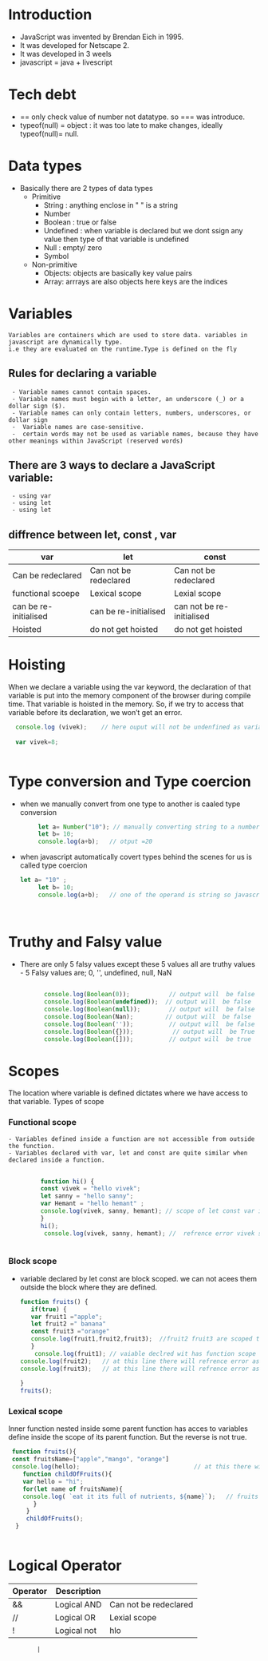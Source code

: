# Introduction
 - JavaScript was invented by Brendan Eich in 1995.
 -  It was developed for Netscape 2.
 -  It was developed in 3 weels
 -  javascript = java + livescript

# Tech debt  
  - ==  only check value of number not datatype. so === was introduce.
  - typeof(null) = object : it was too late to make changes, ideally typeof(null)= null.


# Data types
- Basically there are 2 types of data types  
     - Primitive 
         - String : anything enclose in " " is a string
         - Number
         - Boolean : true or false
         - Undefined : when variable is declared but we dont ssign any value then type of that variable is undefined
         - Null   : empty/ zero
         - Symbol
     - Non-primitive 
         -  Objects: objects are basically key value pairs
         -  Array: arrrays are also objects here keys are the indices
        



 # Variables
    Variables are containers which are used to store data. variables in javascript are dynamically type.
    i.e they are evaluated on the runtime.Type is defined on the fly
    
  ## Rules for declaring a variable
     - Variable names cannot contain spaces.
     - Variable names must begin with a letter, an underscore (_) or a dollar sign ($).
     - Variable names can only contain letters, numbers, underscores, or dollar sign
     -  Variable names are case-sensitive.
     -  certain words may not be used as variable names, because they have other meanings within JavaScript (reserved words)
         
  ## There are 3 ways to declare a JavaScript variable:
     - using var 
     - using let 
     - using let
     
     
 ## diffrence between let, const , var         
  | var   | let | const |
| ------------- | ------------- |  ------------- | 
| Can be redeclared  | Can not  be redeclared   |  Can not be redeclared             | 
| functional scoepe  | Lexical scope  |  Lexial scope            |    
| can be re-initialised | can be re-initialised   |  can not be re-initialised        |  
 | Hoisted               |   do not get hoisted    |   do not get hoisted               |   
 
 
 
 
 # Hoisting
 When we declare a variable using the var keyword, the declaration of that variable 
 is put into the memory component of the browser during compile time. 
 That variable is hoisted in the memory. So, if we try to access that variable before its declaration, we won’t get an error.
 
 ```javascript
   console.log (vivek);    // here ouput will not be undenfined as variable vivek gets hoisted
  
   var vivek=8;
   
   ```
   
   
   
 # Type conversion and Type coercion
  - when we manually convert from one type to another is caaled type conversion
      ```javascript
           let a= Number("10"); // manually converting string to a number
           let b= 10;
           console.log(a+b);   // otput =20
      ```
      
  - when javascript automatically covert types behind the scenes for us is  called type coercion
      ```javascript
      let a= "10" ;    
           let b= 10;
           console.log(a+b);   // one of the operand is string so javascript automatically converts other operands to string   // output 1010
          
          
      ```
      
 # Truthy and Falsy value
   - There are only 5 falsy values except these 5 values all are truthy values
    - 5 Falsy values are; 0, '', undefined, null, NaN
          
   ```javascript
         
             console.log(Boolean(0));           // output will  be false 
             console.log(Boolean(undefined));  // output will  be false 
             console.log(Boolean(null));        // output will  be false 
             console.log(Boolean(Nan);         // output will  be false 
             console.log(Boolean(''));          // output will  be false 
             console.log(Boolean({}));           // output will  be True
             console.log(Boolean([]));          // output will  be true  
  ```    
    
# Scopes  
The location where variable is defined dictates where we have access to that variable.
 Types of scope
### Functional scope
    - Variables defined inside a function are not accessible from outside the function.
    - Variables declared with var, let and const are quite similar when declared inside a function.
  ```javascript
           
           function hi() {
           const vivek = "hello vivek";
           let sanny = "hello sanny";
           var Hemant = "hello hemant" ;
           console.log(vivek, sanny, hemant); // scope of let const var is limited to function only, we can not call them outside function
           }
           hi();
            console.log(vivek, sanny, hemant); //  refrence error vivek sanny  hemant are not defined 
            
  ```
   
### Block scope 
   - variable declared by let const are block scoped. we can not acees them outside the block where they are defined.
      ```javascript
      function fruits() {
         if(true) {
         var fruit1 ="apple";
         let fruit2 =" banana"
         const fruit3 ="orange"
         console.log(fruit1,fruit2,fruit3);  //fruit2 fruit3 are scoped to this block only we cannot call outside this if {} block.
         }
          console.log(fruit1); // vaiable declred wit has function scope so we can call it inside function
      console.log(fruit2);   // at this line there will refrence error as fruit2 varible is block scoped
      console.log(fruit3);   // at this line there will refrence error as fruit3 varible is block scoped
        
      }
      fruits();
     ```
     
     
### Lexical scope
   Inner function nested inside some parent function has acces to variables define inside the scope of its parent function.
   But the reverse is not true.
   
  ```javascript
   function fruits(){
   const fruitsName=["apple","mango", "orange"]
   console.log(hello);                                // at this there will be an reference eerror as parent can not acess varible declared in its child
      function childOfFruits(){
      var hello = "hi";
      for(let name of fruitsName){
      console.log( `eat it its full of nutrients, ${name}`);   // fruits name is defined in scope or fruits function. so it child can acees it 
         }
       }
       childOfFruits();
    }  
      
   ```
   
 # Logical Operator
 
   | Operator | Description | |
| ------------- | ------------- |  ------------- | 
| && | Logical AND   |  Can not be redeclared    | 
| // | Logical OR   |  Lexial scope              |
| !   | Logical not  |      hlo                      |


 
            |   
   
     
   
   
